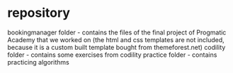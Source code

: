 # repository
bookingmanager folder - contains the files of the final project of Progmatic Academy that we worked on
(the html and css templates are not included, because it is a custom built template bought from themeforest.net)
codility folder - contains some exercises from codility
practice folder - contains practicing algorithms
